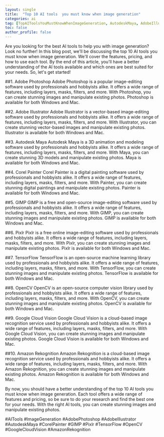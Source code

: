 ```yaml
---
layout: single
title:  "Top 10 AI tools  you must know when image generation"
categories: ai
tag: [TopAIToolsYouMustKnowWhenImageGeneration, AutodeskMaya, AdobeIllustrator, GIMP, OpenCV, GoogleCloudVision, Pixlr, CorelPainter, AITools, TensorFlow, ImageGeneration, AdobePhotoshop, AmazonRekognition]
toc: false
author_profile: false
---
```

Are you looking for the best AI tools to help you with image generation? Look no further! In this blog post, we'll be discussing the top 10 AI tools you must know when image generation. We'll cover the features, pricing, and how to use each tool. By the end of this article, you'll have a better understanding of the AI tools available and which ones are best suited for your needs. So, let's get started! 

##1. Adobe Photoshop
Adobe Photoshop is a popular image-editing software used by professionals and hobbyists alike. It offers a wide range of features, including layers, masks, filters, and more. With Photoshop, you can create stunning images and manipulate existing photos. Photoshop is available for both Windows and Mac.

##2. Adobe Illustrator
Adobe Illustrator is a vector-based image-editing software used by professionals and hobbyists alike. It offers a wide range of features, including layers, masks, filters, and more. With Illustrator, you can create stunning vector-based images and manipulate existing photos. Illustrator is available for both Windows and Mac.

##3. Autodesk Maya
Autodesk Maya is a 3D animation and modeling software used by professionals and hobbyists alike. It offers a wide range of features, including layers, masks, filters, and more. With Maya, you can create stunning 3D models and manipulate existing photos. Maya is available for both Windows and Mac.

##4. Corel Painter
Corel Painter is a digital painting software used by professionals and hobbyists alike. It offers a wide range of features, including layers, masks, filters, and more. With Painter, you can create stunning digital paintings and manipulate existing photos. Painter is available for both Windows and Mac.

##5. GIMP
GIMP is a free and open-source image-editing software used by professionals and hobbyists alike. It offers a wide range of features, including layers, masks, filters, and more. With GIMP, you can create stunning images and manipulate existing photos. GIMP is available for both Windows and Mac.

##6. Pixlr
Pixlr is a free online image-editing software used by professionals and hobbyists alike. It offers a wide range of features, including layers, masks, filters, and more. With Pixlr, you can create stunning images and manipulate existing photos. Pixlr is available for both Windows and Mac.

##7. TensorFlow
TensorFlow is an open-source machine learning library used by professionals and hobbyists alike. It offers a wide range of features, including layers, masks, filters, and more. With TensorFlow, you can create stunning images and manipulate existing photos. TensorFlow is available for both Windows and Mac.

##8. OpenCV
OpenCV is an open-source computer vision library used by professionals and hobbyists alike. It offers a wide range of features, including layers, masks, filters, and more. With OpenCV, you can create stunning images and manipulate existing photos. OpenCV is available for both Windows and Mac.

##9. Google Cloud Vision
Google Cloud Vision is a cloud-based image recognition service used by professionals and hobbyists alike. It offers a wide range of features, including layers, masks, filters, and more. With Google Cloud Vision, you can create stunning images and manipulate existing photos. Google Cloud Vision is available for both Windows and Mac.

##10. Amazon Rekognition
Amazon Rekognition is a cloud-based image recognition service used by professionals and hobbyists alike. It offers a wide range of features, including layers, masks, filters, and more. With Amazon Rekognition, you can create stunning images and manipulate existing photos. Amazon Rekognition is available for both Windows and Mac.

By now, you should have a better understanding of the top 10 AI tools you must know when image generation. Each tool offers a wide range of features and pricing, so be sure to do your research and find the best one for your needs. With the right AI tools, you can create stunning images and manipulate existing photos. 

#AITools #ImageGeneration #AdobePhotoshop #AdobeIllustrator #AutodeskMaya #CorelPainter #GIMP #Pixlr #TensorFlow #OpenCV #GoogleCloudVision #AmazonRekognition
